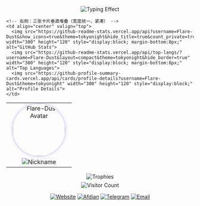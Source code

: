 <p align="center" style="margin-bottom:8px;">
  <img src="https://readme-typing-svg.herokuapp.com?font=Orbitron&size=28&duration=3000&pause=1000&color=6a5acd&center=true&vCenter=true&width=700&lines=欢迎来到Flare-Dust的主页;探索未来·代码与星辰" alt="Typing Effect">
</p>

<!-- 头像 + 卡片并列（table 保证 GitHub 渲染时 PC 横排，手机端堆叠） -->
<table align="center" cellpadding="6" cellspacing="10">
  <tr>
    <!-- 左侧：头像 + 昵称（紧凑） -->
    <td align="center" valign="top" width="160">
      <a href="https://github.com/Flare-Dust" title="Flare-Dust">
        <img src="https://avatars.githubusercontent.com/Flare-Dust" alt="Flare-Dust Avatar" width="140" style="border-radius:50%; box-shadow:0 0 10px rgba(106,90,205,0.45);">
      </a>
      <br>
      <img src="https://readme-typing-svg.herokuapp.com?font=Orbitron&size=18&duration=2500&pause=800&color=00BFFF&center=true&vCenter=true&width=140&lines=Flare-Dust" alt="Nickname" style="margin-top:6px;">
    </td>

    <!-- 右侧：三张卡片垂直堆叠（宽度统一、紧凑） -->
    <td align="center" valign="top">
      <img src="https://github-readme-stats.vercel.app/api?username=Flare-Dust&show_icons=true&theme=tokyonight&hide_title=true&count_private=true" width="300" height="120" style="display:block; margin-bottom:8px;" alt="GitHub Stats">
      <img src="https://github-readme-stats.vercel.app/api/top-langs/?username=Flare-Dust&layout=compact&theme=tokyonight&hide_border=true" width="300" height="120" style="display:block; margin-bottom:8px;" alt="Top Languages">
      <img src="https://github-profile-summary-cards.vercel.app/api/cards/profile-details?username=Flare-Dust&theme=tokyonight" width="300" height="120" style="display:block;" alt="Profile Details">
    </td>
  </tr>
</table>

<!-- 成就奖杯（独占一行，紧凑高度） -->
<p align="center" style="margin:10px 0 6px 0;">
  <img src="https://github-profile-trophy.vercel.app/?username=Flare-Dust&theme=tokyonight&no-frame=true&row=1&column=6&margin-w=6&margin-h=6" alt="Trophies">
</p>

<!-- 访客计数器 -->
<p align="center" style="margin:6px 0 8px 0;">
  <img src="https://count.getloli.com/@Flare-Dust?name=Flare-Dust&theme=morden-num&padding=6&offset=0&align=center&scale=1&pixelated=1&darkmode=auto" alt="Visitor Count">
</p>

<!-- 社交徽章（保持你原有链接与顺序） -->
<p align="center" style="margin-bottom:12px;">
  <a href="https://ShiningDust.XYZ"><img src="https://img.shields.io/badge/Website-ShiningDust.XYZ-6a5acd?style=for-the-badge&logo=google-chrome&logoColor=white" alt="Website"></a>
  <a href="https://afdian.com/a/Shining_Dust"><img src="https://img.shields.io/badge/Afdian-Support-ff69b4?style=for-the-badge&logo=githubsponsors&logoColor=white" alt="Afdian"></a>
  <a href="https://t.me/Shining_Dust"><img src="https://img.shields.io/badge/Telegram-Chat-1e90ff?style=for-the-badge&logo=telegram&logoColor=white" alt="Telegram"></a>
  <a href="mailto:Shining_Dust@outlook.com"><img src="https://img.shields.io/badge/Email-Contact-00ffcc?style=for-the-badge&logo=microsoft-outlook&logoColor=white" alt="Email"></a>
</p>
